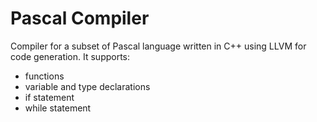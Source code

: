 # Pascal Compiler
Compiler for a subset of Pascal language written in C++ using LLVM for code generation.
It supports:
* functions
* variable and type declarations
* if statement
* while statement
